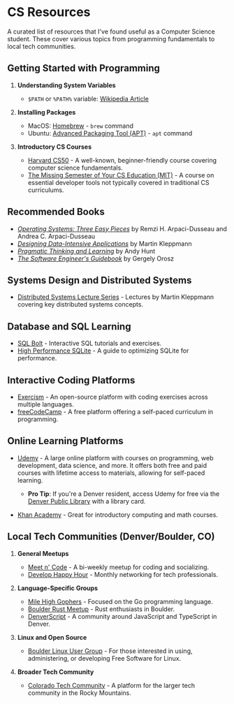 # CS Resources

A curated list of resources that I've found useful as a Computer Science student. These cover various topics from programming fundamentals to local tech communities.

## Getting Started with Programming

1. **Understanding System Variables**
   - `$PATH` or `%PATH%` variable: [Wikipedia Article](https://en.wikipedia.org/wiki/PATH_(variable))
   
2. **Installing Packages**
   - MacOS: [Homebrew](https://docs.brew.sh/Manpage) - `brew` command
   - Ubuntu: [Advanced Packaging Tool (APT)](https://ubuntu.com/server/docs/package-management) - `apt` command

3. **Introductory CS Courses**
   - [Harvard CS50](https://www.edx.org/cs50) - A well-known, beginner-friendly course covering computer science fundamentals.
   - [The Missing Semester of Your CS Education (MIT)](https://missing.csail.mit.edu) - A course on essential developer tools not typically covered in traditional CS curriculums.

## Recommended Books

- [_Operating Systems: Three Easy Pieces_](https://pages.cs.wisc.edu/~remzi/OSTEP/) by Remzi H. Arpaci-Dusseau and Andrea C. Arpaci-Dusseau
- [_Designing Data-Intensive Applications_](https://www.oreilly.com/library/view/designing-data-intensive-applications/9781491903063/) by Martin Kleppmann
- [_Pragmatic Thinking and Learning_](https://pragprog.com/titles/ahptl/pragmatic-thinking-and-learning/) by Andy Hunt
- [_The Software Engineer's Guidebook_](https://www.engguidebook.com/) by Gergely Orosz

## Systems Design and Distributed Systems

- [Distributed Systems Lecture Series](https://www.youtube.com/watch?v=UEAMfLPZZhE&list=PLeKd45zvjcDFUEv_ohr_HdUFe97RItdiB) - Lectures by Martin Kleppmann covering key distributed systems concepts.

## Database and SQL Learning

- [SQL Bolt](https://sqlbolt.com/) - Interactive SQL tutorials and exercises.
- [High Performance SQLite](https://highperformancesqlite.com/) - A guide to optimizing SQLite for performance.

## Interactive Coding Platforms

- [Exercism](https://exercism.org/) - An open-source platform with coding exercises across multiple languages.
- [freeCodeCamp](https://www.freecodecamp.org/) - A free platform offering a self-paced curriculum in programming.

## Online Learning Platforms

- [Udemy](https://www.udemy.com/) - A large online platform with courses on programming, web development, data science, and more. It offers both free and paid courses with lifetime access to materials, allowing for self-paced learning.
   - **Pro Tip**: If you're a Denver resident, access Udemy for free via the [Denver Public Library](https://www.denverlibrary.org/udemy) with a library card.
   
- [Khan Academy](https://www.khanacademy.org/) - Great for introductory computing and math courses.

## Local Tech Communities (Denver/Boulder, CO)

1. **General Meetups**
   - [Meet n' Code](https://www.meetup.com/Meet-n-Code/) - A bi-weekly meetup for coding and socializing.
   - [Develop Happy Hour](https://www.meetup.com/develop-happy-hour/) - Monthly networking for tech professionals.

2. **Language-Specific Groups**
   - [Mile High Gophers](https://www.meetup.com/denver-go-language-user-group/) - Focused on the Go programming language.
   - [Boulder Rust Meetup](https://www.meetup.com/boulder-rust-meetup/) - Rust enthusiasts in Boulder.
   - [DenverScript](https://denverscript.com/) - A community around JavaScript and TypeScript in Denver.

3. **Linux and Open Source**
   - [Boulder Linux User Group](https://www.lug.boulder.co.us/) - For those interested in using, administering, or developing Free Software for Linux.

4. **Broader Tech Community**
   - [Colorado Tech Community](https://coloradotech.community/) - A platform for the larger tech community in the Rocky Mountains.
